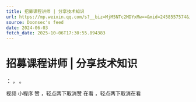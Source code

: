 ```yaml
---
title: 招募课程讲师 | 分享技术知识
url: https://mp.weixin.qq.com/s?__biz=MjM5NTc2MDYxMw==&mid=2458557574&idx=2&sn=c10a49fbe60f3adba084b1accef31912
source: Doonsec's feed
date: 2024-06-03
fetch_date: 2025-10-06T17:30:55.894383
---
```


# 招募课程讲师 | 分享技术知识

：
，
。

视频
小程序
赞
，轻点两下取消赞
在看
，轻点两下取消在看